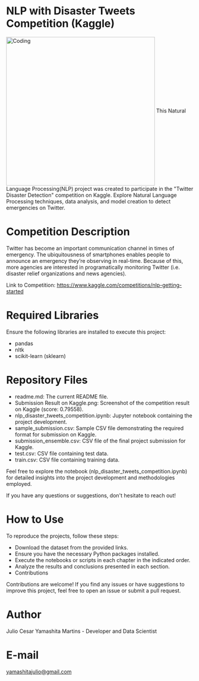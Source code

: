 # NLP with Disaster Tweets Competition (Kaggle)
<img align="center" alt="Coding" width="400" src="https://i.pinimg.com/736x/04/e1/66/04e1665bf49b6d238ae21ea41b59defc.jpg">
This Natural Language Processing(NLP) project was created to participate in the "Twitter Disaster Detection" competition on Kaggle. Explore Natural Language Processing techniques, data analysis, and model creation to detect emergencies on Twitter.

# Competition Description
Twitter has become an important communication channel in times of emergency.
The ubiquitousness of smartphones enables people to announce an emergency they’re observing in real-time. Because of this, more agencies are interested in programatically monitoring Twitter (i.e. disaster relief organizations and news agencies).

Link to Competition: https://www.kaggle.com/competitions/nlp-getting-started

# Required Libraries
Ensure the following libraries are installed to execute this project:
- pandas
- nltk
- scikit-learn (sklearn)

# Repository Files
- readme.md: The current README file.
- Submission Result on Kaggle.png: Screenshot of the competition result on Kaggle (score: 0.79558).
- nlp_disaster_tweets_competition.ipynb: Jupyter notebook containing the project development.
- sample_submission.csv: Sample CSV file demonstrating the required format for submission on Kaggle.
- submission_ensemble.csv: CSV file of the final project submission for Kaggle.
- test.csv: CSV file containing test data.
- train.csv: CSV file containing training data.

Feel free to explore the notebook (nlp_disaster_tweets_competition.ipynb) for detailed insights into the project development and methodologies employed. 

If you have any questions or suggestions, don't hesitate to reach out!

# How to Use
To reproduce the projects, follow these steps:

- Download the dataset from the provided links.
- Ensure you have the necessary Python packages installed.
- Execute the notebooks or scripts in each chapter in the indicated order.
- Analyze the results and conclusions presented in each section.
- Contributions

Contributions are welcome! If you find any issues or have suggestions to improve this project, feel free to open an issue or submit a pull request.

# Author
Julio Cesar Yamashita Martins - Developer and Data Scientist

# E-mail
yamashitajulio@gmail.com

